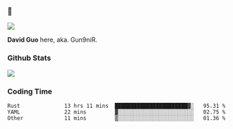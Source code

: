 ### 👋

![](https://komarev.com/ghpvc/?username=Gun9niR&label=Total+Views)

**David Guo** here, aka. Gun9niR.

### Github Stats

<img src="https://github-readme-stats.vercel.app/api?username=Gun9niR&count_private=true&show_icons=true&theme=vue-dark&hide_title=true">

### Coding Time

<!--START_SECTION:waka-->

```text
Rust              13 hrs 11 mins  ███████████████████████▓░   95.31 %
YAML              22 mins         ▓░░░░░░░░░░░░░░░░░░░░░░░░   02.75 %
Other             11 mins         ▒░░░░░░░░░░░░░░░░░░░░░░░░   01.36 %
```

<!--END_SECTION:waka-->
